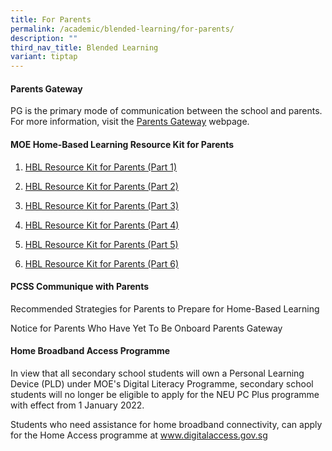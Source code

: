 ```yaml
---
title: For Parents
permalink: /academic/blended-learning/for-parents/
description: ""
third_nav_title: Blended Learning
variant: tiptap
---
```

<h4><strong>Parents Gateway</strong></h4>
<p></p>
<p>PG is the primary mode of communication between the school and parents.
For more information, visit the&nbsp;<a href="https://pg.moe.edu.sg/" rel="noopener noreferrer nofollow" target="blank">Parents Gateway</a> webpage.</p>
<h4><strong>MOE Home-Based Learning Resource Kit for Parents</strong></h4>
<ol data-tight="true" class="tight">
<li>
<p><a href="/files/HBL%20Resource%20Kit%20for%20Parents.pdf/" rel="noopener noreferrer nofollow" target="_blank">HBL Resource Kit for Parents (Part 1)</a>
</p>
</li>
<li>
<p><a href="/files/Resource%20Kit%20-%20HBL%20(Part%202).pdf" rel="noopener noreferrer nofollow" target="_blank">HBL Resource Kit for Parents (Part 2)</a>
</p>
</li>
<li>
<p><a href="/files/Resource%20Kit%20-%20HBL%20(Part%203).pdf" rel="noopener noreferrer nofollow" target="_blank">HBL Resource Kit for Parents (Part 3)</a>
</p>
</li>
<li>
<p><a href="/files/Resource%20Kit%20-%20HBL%20(Part%204).pdf" rel="noopener noreferrer nofollow" target="_blank">HBL Resource Kit for Parents (Part 4)</a>
</p>
</li>
<li>
<p><a href="/files/Resource%20Kit%20-%20School%20Holiday%20Edition.pdf" rel="noopener noreferrer nofollow" target="_blank">HBL Resource Kit for Parents (Part 5)</a>
</p>
</li>
<li>
<p><a href="/files/Resource%20Kit%20-%20Parent%20Kit%20-%20Back%20to%20School%20(Updated-final)%20(1).pdf" rel="noopener noreferrer nofollow" target="_blank">HBL Resource Kit for Parents (Part 6)</a>
</p>
</li>
</ol>
<h4><strong>PCSS Communique with Parents</strong></h4>
<p>Recommended Strategies for Parents to Prepare for Home-Based Learning</p>
<p>Notice for Parents Who Have Yet To Be Onboard Parents Gateway</p>
<h4><strong>Home Broadband Access Programme</strong></h4>
<p></p>
<p>In view that all secondary school students will own a Personal Learning
Device (PLD) under MOE's Digital Literacy Programme, secondary school students
will no longer be eligible to apply for the NEU PC Plus programme with
effect from 1 January 2022.</p>
<p></p>
<p>Students who need assistance for home broadband connectivity, can apply
for the Home Access programme at <a href="http://www.digitalaccess.gov.sg/" rel="noopener noreferrer nofollow" target="">www.digitalaccess.gov.sg</a>
</p>